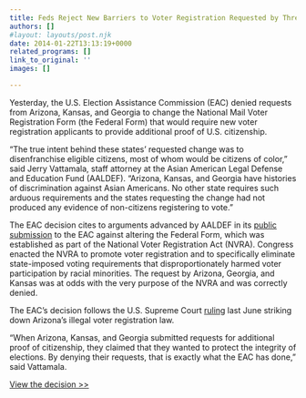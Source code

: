```yaml
---
title: Feds Reject New Barriers to Voter Registration Requested by Three States
authors: []
#layout: layouts/post.njk
date: 2014-01-22T13:13:19+0000
related_programs: []
link_to_original: ''
images: []

---
```

Yesterday, the U.S. Election Assistance Commission (EAC) denied requests
from Arizona, Kansas, and Georgia to change the National Mail Voter Registration
Form (the Federal Form) that would require new voter registration applicants to
provide additional proof of U.S. citizenship.

“The true intent behind these states’ requested change was to disenfranchise
eligible citizens, most of whom would be citizens of color,” said Jerry
Vattamala, staff attorney at the Asian American Legal Defense and Education Fund
(AALDEF). “Arizona, Kansas, and Georgia have histories of discrimination against
Asian Americans. No other state requires such arduous requirements and the
states requesting the change had not produced any evidence of non-citizens
registering to vote.”

The EAC decision cites to arguments advanced by AALDEF in its [public
submission](/uploads/pdf/EACcomment.pdf) to the EAC against altering the Federal Form, which was
established as part of the National Voter Registration Act (NVRA). Congress
enacted the NVRA to promote voter registration and to specifically eliminate
state-imposed voting requirements that disproportionately harmed voter
participation by racial minorities. The request by Arizona, Georgia, and Kansas
was at odds with the very purpose of the NVRA and was correctly denied.

The EAC’s decision follows the U.S. Supreme Court [ruling](/press-release/asian-american-group-applauds-scotus-decision-to-strike-arizonas-discriminatory-voting-law/) last June striking
down Arizona’s illegal voter registration law.

“When Arizona, Kansas, and Georgia submitted requests for additional proof of
citizenship, they claimed that they wanted to protect the integrity of
elections. By denying their requests, that is exactly what the EAC has done,”
said Vattamala.

[View the decision >>](https://www.eac.gov/assets/1/Documents/20140117%20EAC%20Final%20Decision%20on%20Proof%20of%20Citizenship%20Requests%20-%20FINAL.pdf)